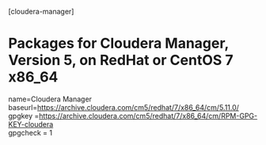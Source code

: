  [cloudera-manager]
# Packages for Cloudera Manager, Version 5, on RedHat or CentOS 7 x86_64           	  
name=Cloudera Manager
baseurl=https://archive.cloudera.com/cm5/redhat/7/x86_64/cm/5.11.0/
gpgkey =https://archive.cloudera.com/cm5/redhat/7/x86_64/cm/RPM-GPG-KEY-cloudera    
gpgcheck = 1
